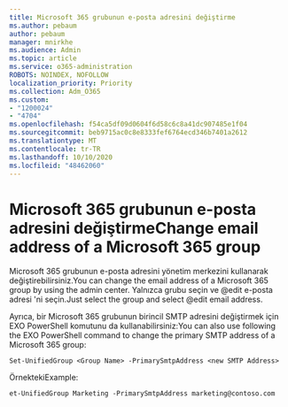 ```yaml
---
title: Microsoft 365 grubunun e-posta adresini değiştirme
ms.author: pebaum
author: pebaum
manager: mnirkhe
ms.audience: Admin
ms.topic: article
ms.service: o365-administration
ROBOTS: NOINDEX, NOFOLLOW
localization_priority: Priority
ms.collection: Adm_O365
ms.custom:
- "1200024"
- "4704"
ms.openlocfilehash: f54ca5df09d0604f6d58c6c8a41dc907485e1f04
ms.sourcegitcommit: beb9715ac0c8e8333fef6764ecd346b7401a2612
ms.translationtype: MT
ms.contentlocale: tr-TR
ms.lasthandoff: 10/10/2020
ms.locfileid: "48462060"
---
```

# <a name="change-email-address-of-a-microsoft-365-group"></a><span data-ttu-id="b67a4-102">Microsoft 365 grubunun e-posta adresini değiştirme</span><span class="sxs-lookup"><span data-stu-id="b67a4-102">Change email address of a Microsoft 365 group</span></span>

<span data-ttu-id="b67a4-103">Microsoft 365 grubunun e-posta adresini yönetim merkezini kullanarak değiştirebilirsiniz.</span><span class="sxs-lookup"><span data-stu-id="b67a4-103">You can change the email address of a Microsoft 365 group by using the admin center.</span></span> <span data-ttu-id="b67a4-104">Yalnızca grubu seçin ve @edit e-posta adresi 'ni seçin.</span><span class="sxs-lookup"><span data-stu-id="b67a4-104">Just select the group and select @edit email address.</span></span>

<span data-ttu-id="b67a4-105">Ayrıca, bir Microsoft 365 grubunun birincil SMTP adresini değiştirmek için EXO PowerShell komutunu da kullanabilirsiniz:</span><span class="sxs-lookup"><span data-stu-id="b67a4-105">You can also use following the EXO PowerShell command to change the primary SMTP address of a Microsoft 365 group:</span></span>

`Set-UnifiedGroup <Group Name> -PrimarySmtpAddress <new SMTP Address>`

<span data-ttu-id="b67a4-106">Örnekteki</span><span class="sxs-lookup"><span data-stu-id="b67a4-106">Example:</span></span>

`et-UnifiedGroup Marketing -PrimarySmtpAddress marketing@contoso.com`
